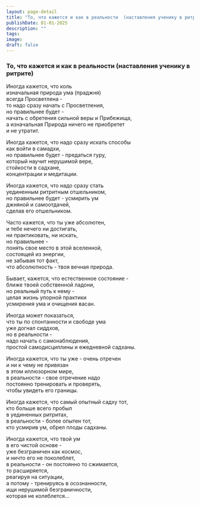 ```yaml
---
layout: page-detail
title: "То, что кажется и как в реальности  (наставления ученику в ритрите)"
publishDate: 01-01-2025
description: ""
tags:
image:
draft: false
---
```


### То, что кажется и как в реальности (наставления ученику в ритрите)

Иногда кажется, что коль   
изначальная природа ума (праджня)  
всегда Просветлена -  
то надо сразу начать с Просветления,  
но правильнее будет -  
начать с обретения сильной веры и Прибежища,  
а изначальная Природа ничего не приобретет  
и не утратит.  
  
Иногда кажется, что надо сразу искать способы  
как войти в самадхи,  
но правильнее будет - предаться гуру,   
который научит нерушимой вере,   
стойкости в садхане,  
концентрации и медитации.  
  
Иногда кажется, что надо сразу стать   
уединенным ритритным отшельником,  
но правильнее будет - усмирить ум  
джняной и самоотдачей,   
сделав его отшельником.  
  
Часто кажется, что ты уже абсолютен,   
и тебе нечего ни достигать,   
ни практиковать, ни искать,  
но правильнее -  
понять свое место в этой вселенной,   
состоящей из энергии,  
не забывая тот факт,   
что абсолютность - твоя вечная природа.  
  
Бывает, кажется, что естественное состояние -  
ближе твоей собственной ладони,  
но реальный путь к нему -  
целая жизнь упорной практики   
усмирения ума и очищения васан.  
  
Иногда может показаться,   
что ты по спонтанности и свободе ума  
уже догнал сиддхов,  
но в реальности -  
надо начать с самонаблюдения,  
простой самодисциплины и ежедневной садханы.  
  
Иногда кажется, что ты уже - очень отречен   
и ни к чему не привязан   
в этом иллюзорном мире,  
в реальности - свое отречение надо   
постоянно тренировать и проверять,   
чтобы увидеть его границы.  
  
Иногда кажется, что самый опытный садху тот,   
кто больше всего пробыл   
в уединенных ритритах,  
в реальности - более опытен тот,  
кто усмирив ум, обрел плоды садханы.  
  
Иногда кажется, что твой ум   
в его чистой основе -   
уже безграничен как космос,  
и ничто его не поколеблет,  
в реальности - он постоянно то сжимается,  
то расширяется,   
реагируя на ситуации,  
а потому - тренируясь в осознанности,  
ищи нерушимой безграничности,  
которая не колеблется...  
  
  
